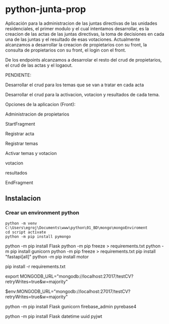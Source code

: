 # python-junta-prop

Aplicación para la administracion de las juntas directivas de las unidades residenciales, el primer modulo y el cual intentamos desarrollar, es la creacion de las actas de las juntas directivas, la toma de decisiones en cada una de las juntas y el resultado de esas votaciones. Actualmente alcanzamos a desarrollar la creacion de propietarios con su front, la consulta de propietarios con su front, el login con el front.

De los endpoints alcanzamos a desarrolar el resto del crud de propietarios, el crud de las actas y el logaout.

PENDIENTE:

Desarrollar el crud para los temas que se van a tratar en cada acta

Desarrollar el crud para la activacion, votacion y resultados de cada tema.

Opciones de la aplicacion (Front):

Administracion de propietarios

StartFragment

Registrar acta

Registrar temas

Activar temas y votacion

votacion

resultados

EndFragment

## Instalacion

### Crear un environment python

```
python -m venv C:\Users\egroj\Documents\www\python\01_BD\mongo\mongoEnviroment
cd script activate
python -m pip install pymongo
```

python -m pip install Flask
python -m pip freeze > requirements.txt
python -m pip install gunicorn
python -m pip freeze > requirements.txt
pip install "fastapi[all]"
python -m pip install motor

pip install -r requirements.txt

export MONGODB_URL="mongodb://localhost:27017/testCV?retryWrites=true&w=majority"

$env:MONGODB_URL="mongodb://localhost:27017/testCV?retryWrites=true&w=majority"

python -m pip install Flask gunicorn firebase_admin pyrebase4

python -m pip install Flask datetime uuid pyjwt
